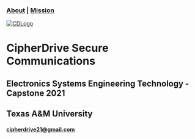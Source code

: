 ### [About](https://cipherdrive.github.io/About) | [Mission](https://cipherdrive.github.io/Mission)

[![CDLogo](https://cipherdrive.github.io/cdLogo.png)](https://github.com)

# CipherDrive Secure Communications



## Electronics Systems Engineering Technology - Capstone 2021

## Texas A&M University

#### cipherdrive21@gmail.com
